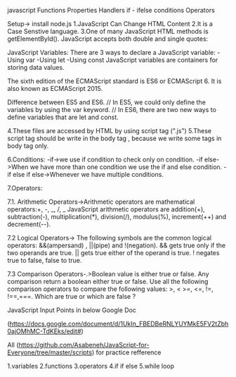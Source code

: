 javascript
Functions
Properties
Handlers
if - ifelse conditions
Operators


Setup-> install node.js
1.JavaScript Can Change HTML Content
2.It is a Case Senstive language.
3.One of many JavaScript HTML methods is getElementById(). JavaScript accepts both double and single quotes:

JavaScript Variables:
There are 3 ways to declare a JavaScript variable:
 -Using var
 -Using let
 -Using const
 JavaScript variables are containers for storing data values.


The sixth edition of the ECMAScript standard is ES6 or ECMAScript 6. It is also known as ECMAScript 2015.

Difference between ES5 and ES6.
	// In ES5, we could only define the variables by using the var keyword.	
    // In ES6, there are two new ways to define variables that are let and const.

4.These files are accessed by HTML by using script tag (".js")
5.These script tag should be write in the body tag , because we write some tags in body tag only.

6.Conditions:
-if->we use if condition to check only on condition.
-if else->When we have more than one condition we use the if and else condition.
-if else if else->Whenever we have multiple conditions.

7.Operators:

7.1. Arithmetic Operators->Arithmetic operators are mathematical operators:+, -, _, /, _
JavaScript arithmetic operators are addition(+), subtraction(-), multiplication(*), division(/), modulus(%), increment(++) and decrement(--).

7.2 Logical Operators-> The following symbols are the common logical operators: &&(ampersand) , ||(pipe) and !(negation). && gets true only if the two operands are true. || gets true either of the operand is true. ! negates true to false, false to true.

7.3 Comparison Operators-.>Boolean value is either true or false. Any comparison return a boolean either true or false. Use all the following comparison operators to compare the following values: >, < >=, <=, !=, !==,===. Which are true or which are false ?


JavaScript Input Points in below Google Doc

(https://docs.google.com/document/d/1UkIn_FBEDBeRNLYUYMkE5FV2tZbh0ajOMhMC-TdKEks/edit#)


All (https://github.com/Asabeneh/JavaScript-for-Everyone/tree/master/scripts) for practice refference


1.variables
2.functions
3.operators
4.if if else
5.while loop